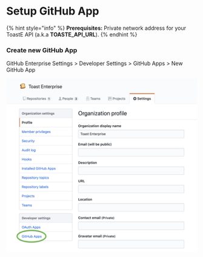 # Setup GitHub App

{% hint style="info" %}
**Prerequisites:** Private network address for your ToastE API \(a.k.a **TOASTE\_API\_URL**\).
{% endhint %}

### **Create new GitHub App**

GitHub Enterprise Settings  &gt;  Developer Settings  &gt;  GitHub Apps  &gt;  New GitHub App

![](../.gitbook/assets/image%20%281%29.png)

